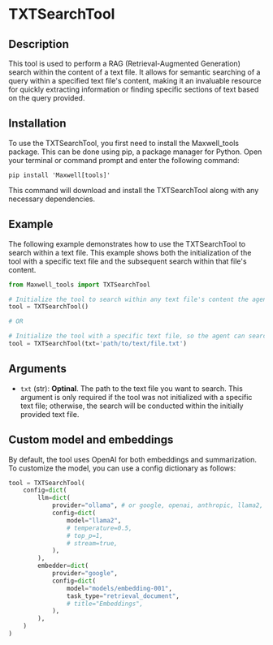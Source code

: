# TXTSearchTool

## Description
This tool is used to perform a RAG (Retrieval-Augmented Generation) search within the content of a text file. It allows for semantic searching of a query within a specified text file's content, making it an invaluable resource for quickly extracting information or finding specific sections of text based on the query provided.

## Installation
To use the TXTSearchTool, you first need to install the Maxwell_tools package. This can be done using pip, a package manager for Python. Open your terminal or command prompt and enter the following command:

```shell
pip install 'Maxwell[tools]'
```

This command will download and install the TXTSearchTool along with any necessary dependencies.

## Example
The following example demonstrates how to use the TXTSearchTool to search within a text file. This example shows both the initialization of the tool with a specific text file and the subsequent search within that file's content.

```python
from Maxwell_tools import TXTSearchTool

# Initialize the tool to search within any text file's content the agent learns about during its execution
tool = TXTSearchTool()

# OR

# Initialize the tool with a specific text file, so the agent can search within the given text file's content
tool = TXTSearchTool(txt='path/to/text/file.txt')
```

## Arguments
- `txt` (str): **Optinal**. The path to the text file you want to search. This argument is only required if the tool was not initialized with a specific text file; otherwise, the search will be conducted within the initially provided text file.

## Custom model and embeddings

By default, the tool uses OpenAI for both embeddings and summarization. To customize the model, you can use a config dictionary as follows:

```python
tool = TXTSearchTool(
    config=dict(
        llm=dict(
            provider="ollama", # or google, openai, anthropic, llama2, ...
            config=dict(
                model="llama2",
                # temperature=0.5,
                # top_p=1,
                # stream=true,
            ),
        ),
        embedder=dict(
            provider="google",
            config=dict(
                model="models/embedding-001",
                task_type="retrieval_document",
                # title="Embeddings",
            ),
        ),
    )
)
```
